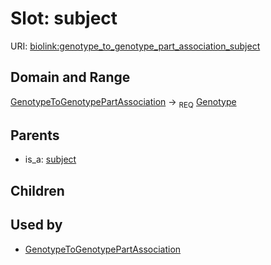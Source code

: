 # Slot: subject




URI: [biolink:genotype_to_genotype_part_association_subject](https://w3id.org/biolink/vocab/genotype_to_genotype_part_association_subject)
## Domain and Range

[GenotypeToGenotypePartAssociation](GenotypeToGenotypePartAssociation.md) ->  <sub>REQ</sub> [Genotype](Genotype.md)
## Parents

 *  is_a: [subject](subject.md)
## Children

## Used by

 * [GenotypeToGenotypePartAssociation](GenotypeToGenotypePartAssociation.md)
